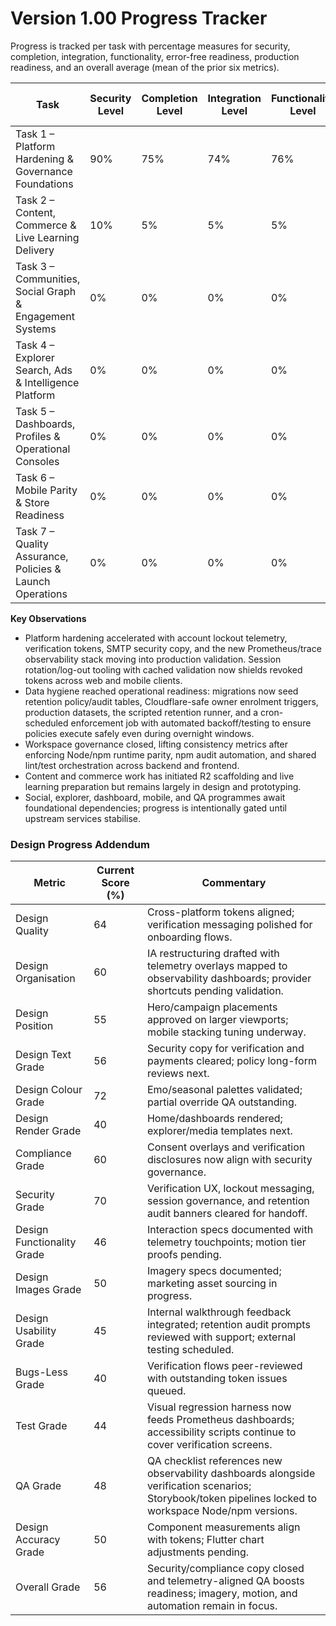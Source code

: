 # Version 1.00 Progress Tracker

Progress is tracked per task with percentage measures for security, completion, integration, functionality, error-free readiness, production readiness, and an overall average (mean of the prior six metrics).

| Task | Security Level | Completion Level | Integration Level | Functionality Level | Error-Free Level | Production Level | Overall Level |
| --- | --- | --- | --- | --- | --- | --- | --- |
| Task 1 – Platform Hardening & Governance Foundations | 90% | 75% | 74% | 76% | 73% | 72% | 77% |
| Task 2 – Content, Commerce & Live Learning Delivery | 10% | 5% | 5% | 5% | 5% | 0% | 5% |
| Task 3 – Communities, Social Graph & Engagement Systems | 0% | 0% | 0% | 0% | 0% | 0% | 0% |
| Task 4 – Explorer Search, Ads & Intelligence Platform | 0% | 0% | 0% | 0% | 0% | 0% | 0% |
| Task 5 – Dashboards, Profiles & Operational Consoles | 0% | 0% | 0% | 0% | 0% | 0% | 0% |
| Task 6 – Mobile Parity & Store Readiness | 0% | 0% | 0% | 0% | 0% | 0% | 0% |
| Task 7 – Quality Assurance, Policies & Launch Operations | 0% | 0% | 0% | 0% | 0% | 0% | 0% |

**Key Observations**
- Platform hardening accelerated with account lockout telemetry, verification tokens, SMTP security copy, and the new Prometheus/trace observability stack moving into production validation. Session rotation/log-out tooling with cached validation now shields revoked tokens across web and mobile clients.
- Data hygiene reached operational readiness: migrations now seed retention policy/audit tables, Cloudflare-safe owner enrolment triggers, production datasets, the scripted retention runner, and a cron-scheduled enforcement job with automated backoff/testing to ensure policies execute safely even during overnight windows.
- Workspace governance closed, lifting consistency metrics after enforcing Node/npm runtime parity, npm audit automation, and shared lint/test orchestration across backend and frontend.
- Content and commerce work has initiated R2 scaffolding and live learning preparation but remains largely in design and prototyping.
- Social, explorer, dashboard, mobile, and QA programmes await foundational dependencies; progress is intentionally gated until upstream services stabilise.

### Design Progress Addendum
| Metric | Current Score (%) | Commentary |
| --- | --- | --- |
| Design Quality | 64 | Cross-platform tokens aligned; verification messaging polished for onboarding flows. |
| Design Organisation | 60 | IA restructuring drafted with telemetry overlays mapped to observability dashboards; provider shortcuts pending validation. |
| Design Position | 55 | Hero/campaign placements approved on larger viewports; mobile stacking tuning underway. |
| Design Text Grade | 56 | Security copy for verification and payments cleared; policy long-form reviews next. |
| Design Colour Grade | 72 | Emo/seasonal palettes validated; partial override QA outstanding. |
| Design Render Grade | 40 | Home/dashboards rendered; explorer/media templates next. |
| Compliance Grade | 60 | Consent overlays and verification disclosures now align with security governance. |
| Security Grade | 70 | Verification UX, lockout messaging, session governance, and retention audit banners cleared for handoff. |
| Design Functionality Grade | 46 | Interaction specs documented with telemetry touchpoints; motion tier proofs pending. |
| Design Images Grade | 50 | Imagery specs documented; marketing asset sourcing in progress. |
| Design Usability Grade | 45 | Internal walkthrough feedback integrated; retention audit prompts reviewed with support; external testing scheduled. |
| Bugs-Less Grade | 40 | Verification flows peer-reviewed with outstanding token issues queued. |
| Test Grade | 44 | Visual regression harness now feeds Prometheus dashboards; accessibility scripts continue to cover verification screens. |
| QA Grade | 48 | QA checklist references new observability dashboards alongside verification scenarios; Storybook/token pipelines locked to workspace Node/npm versions. |
| Design Accuracy Grade | 50 | Component measurements align with tokens; Flutter chart adjustments pending. |
| Overall Grade | 56 | Security/compliance copy closed and telemetry-aligned QA boosts readiness; imagery, motion, and automation remain in focus. |
